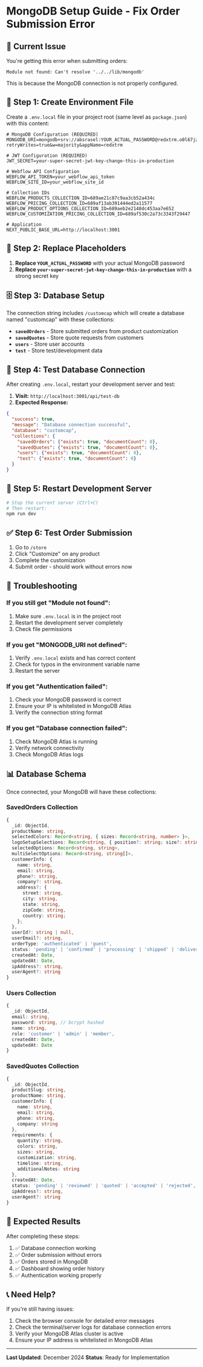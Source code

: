 # MongoDB Setup Guide - Fix Order Submission Error

## 🚨 **Current Issue**
You're getting this error when submitting orders:
```
Module not found: Can't resolve '../../lib/mongodb'
```

This is because the MongoDB connection is not properly configured.

## 🔧 **Step 1: Create Environment File**

Create a `.env.local` file in your project root (same level as `package.json`) with this content:

```env
# MongoDB Configuration (REQUIRED)
MONGODB_URI=mongodb+srv://absrasel:YOUR_ACTUAL_PASSWORD@redxtrm.o0l67jz.mongodb.net/customcap?retryWrites=true&w=majority&appName=redxtrm

# JWT Configuration (REQUIRED)
JWT_SECRET=your-super-secret-jwt-key-change-this-in-production

# Webflow API Configuration
WEBFLOW_API_TOKEN=your_webflow_api_token
WEBFLOW_SITE_ID=your_webflow_site_id

# Collection IDs
WEBFLOW_PRODUCTS_COLLECTION_ID=689ae21c87c9aa3cb52a434c
WEBFLOW_PRICING_COLLECTION_ID=689af13ab391444ed2a11577
WEBFLOW_PRODUCT_OPTIONS_COLLECTION_ID=689aeb2e2148dc453aa7e652
WEBFLOW_CUSTOMIZATION_PRICING_COLLECTION_ID=689af530c2a73c3343f29447

# Application
NEXT_PUBLIC_BASE_URL=http://localhost:3001
```

## 🔑 **Step 2: Replace Placeholders**

1. **Replace `YOUR_ACTUAL_PASSWORD`** with your actual MongoDB password
2. **Replace `your-super-secret-jwt-key-change-this-in-production`** with a strong secret key

## 🗄️ **Step 3: Database Setup**

The connection string includes `/customcap` which will create a database named "customcap" with these collections:

- **`savedOrders`** - Store submitted orders from product customization
- **`savedQuotes`** - Store quote requests from customers  
- **`users`** - Store user accounts
- **`test`** - Store test/development data

## 🧪 **Step 4: Test Database Connection**

After creating `.env.local`, restart your development server and test:

1. **Visit:** `http://localhost:3001/api/test-db`
2. **Expected Response:**
```json
{
  "success": true,
  "message": "Database connection successful",
  "database": "customcap",
  "collections": {
    "savedOrders": {"exists": true, "documentCount": 0},
    "savedQuotes": {"exists": true, "documentCount": 0},
    "users": {"exists": true, "documentCount": 0},
    "test": {"exists": true, "documentCount": 0}
  }
}
```

## 🔄 **Step 5: Restart Development Server**

```bash
# Stop the current server (Ctrl+C)
# Then restart:
npm run dev
```

## ✅ **Step 6: Test Order Submission**

1. Go to `/store`
2. Click "Customize" on any product
3. Complete the customization
4. Submit order - should work without errors now

## 🐛 **Troubleshooting**

### **If you still get "Module not found":**
1. Make sure `.env.local` is in the project root
2. Restart the development server completely
3. Check file permissions

### **If you get "MONGODB_URI not defined":**
1. Verify `.env.local` exists and has correct content
2. Check for typos in the environment variable name
3. Restart the server

### **If you get "Authentication failed":**
1. Check your MongoDB password is correct
2. Ensure your IP is whitelisted in MongoDB Atlas
3. Verify the connection string format

### **If you get "Database connection failed":**
1. Check MongoDB Atlas is running
2. Verify network connectivity
3. Check MongoDB Atlas logs

## 📊 **Database Schema**

Once connected, your MongoDB will have these collections:

### SavedOrders Collection
```typescript
{
  _id: ObjectId,
  productName: string,
  selectedColors: Record<string, { sizes: Record<string, number> }>,
  logoSetupSelections: Record<string, { position?: string; size?: string; application?: string }>,
  selectedOptions: Record<string, string>,
  multiSelectOptions: Record<string, string[]>,
  customerInfo: {
    name: string,
    email: string,
    phone?: string,
    company?: string,
    address?: {
      street: string,
      city: string,
      state: string,
      zipCode: string,
      country: string;
    };
  },
  userId?: string | null,
  userEmail?: string,
  orderType: 'authenticated' | 'guest',
  status: 'pending' | 'confirmed' | 'processing' | 'shipped' | 'delivered' | 'cancelled',
  createdAt: Date,
  updatedAt: Date,
  ipAddress?: string,
  userAgent?: string
}
```

### Users Collection
```typescript
{
  _id: ObjectId,
  email: string,
  password: string, // bcrypt hashed
  name: string,
  role: 'customer' | 'admin' | 'member',
  createdAt: Date,
  updatedAt: Date
}
```

### SavedQuotes Collection
```typescript
{
  _id: ObjectId,
  productSlug: string,
  productName: string,
  customerInfo: {
    name: string,
    email: string,
    phone: string,
    company: string
  },
  requirements: {
    quantity: string,
    colors: string,
    sizes: string,
    customization: string,
    timeline: string,
    additionalNotes: string
  },
  createdAt: Date,
  status: 'pending' | 'reviewed' | 'quoted' | 'accepted' | 'rejected',
  ipAddress?: string,
  userAgent?: string
}
```

## 🎯 **Expected Results**

After completing these steps:

1. ✅ Database connection working
2. ✅ Order submission without errors
3. ✅ Orders stored in MongoDB
4. ✅ Dashboard showing order history
5. ✅ Authentication working properly

## 📞 **Need Help?**

If you're still having issues:

1. Check the browser console for detailed error messages
2. Check the terminal/server logs for database connection errors
3. Verify your MongoDB Atlas cluster is active
4. Ensure your IP address is whitelisted in MongoDB Atlas

---

**Last Updated**: December 2024
**Status**: Ready for Implementation

